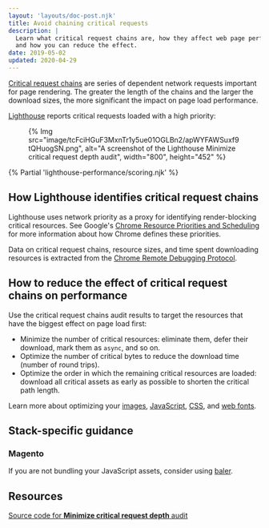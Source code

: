 ```yaml
---
layout: 'layouts/doc-post.njk'
title: Avoid chaining critical requests
description: |
  Learn what critical request chains are, how they affect web page performance,
  and how you can reduce the effect.
date: 2019-05-02
updated: 2020-04-29
---
```


[Critical request chains](https://developers.google.com/web/fundamentals/performance/critical-rendering-path)
are series of dependent network requests important for page rendering.
The greater the length of the chains and the larger the download sizes,
the more significant the impact on page load performance.

[Lighthouse](/docs/lighthouse/overview/)
reports critical requests loaded with a high priority:

<figure>
  {% Img src="image/tcFciHGuF3MxnTr1y5ue01OGLBn2/apWYFAWSuxf9tQHuogSN.png", alt="A screenshot of the Lighthouse Minimize critical request depth audit", width="800", height="452" %}
</figure>

{% Partial 'lighthouse-performance/scoring.njk' %}

## How Lighthouse identifies critical request chains

Lighthouse uses network priority as a proxy for identifying render-blocking critical resources.
See Google's [Chrome Resource Priorities and Scheduling](https://docs.google.com/document/d/1bCDuq9H1ih9iNjgzyAL0gpwNFiEP4TZS-YLRp_RuMlc/edit)
for more information about how Chrome defines these priorities.

Data on critical request chains, resource sizes,
and time spent downloading resources is extracted from the
[Chrome Remote Debugging Protocol](https://github.com/ChromeDevTools/devtools-protocol).

## How to reduce the effect of critical request chains on performance

Use the critical request chains audit results to target the resources that have the biggest effect on page load first:

- Minimize the number of critical resources: eliminate them, defer their download, mark them as `async`, and so on.
- Optimize the number of critical bytes to reduce the download time (number of round trips).
- Optimize the order in which the remaining critical resources are loaded: download all critical assets as early as possible to shorten the critical path length.

Learn more about optimizing your
[images](https://web.dev/use-imagemin-to-compress-images/),
[JavaScript](https://web.dev/apply-instant-loading-with-prpl/),
[CSS](https://web.dev/defer-non-critical-css/), and
[web fonts](https://web.dev/avoid-invisible-text/).

## Stack-specific guidance

### Magento

If you are not bundling your JavaScript assets, consider using [baler](https://github.com/magento/baler).

## Resources

[Source code for **Minimize critical request depth** audit](https://github.com/GoogleChrome/lighthouse/blob/master/lighthouse-core/audits/critical-request-chains.js)
